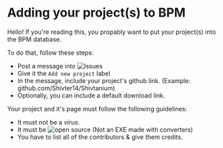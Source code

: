 # Adding your project(s) to BPM
Hello! If you're reading this, you propably want to put your project(s) into the BPM database.

To do that, follow these steps:
- Post a message into ![Issues](https://github.com/Shivter14/BPM/issues)
- Give it the `Add new project` label
- In the message, include your project's github link. (Example: github.com/Shivter14/Shivtanium)
- Optionally, you can include a default download link.

Your project and it's page must follow the following guidelines:
- It must not be a *virus*.
- It must be ![open source](https://opensource.com/resources/what-open-source) (Not an EXE made with converters)
- You have to list all of the contributors & give them credits.
